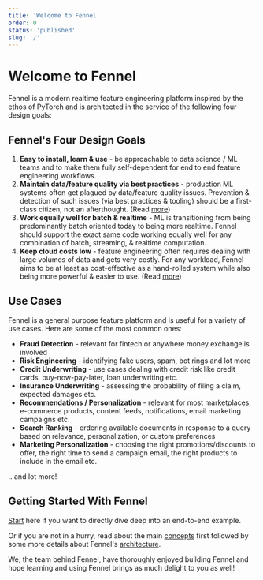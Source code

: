 ```yaml
---
title: 'Welcome to Fennel'
order: 0
status: 'published'
slug: '/'
---
```


# Welcome to Fennel

Fennel is a modern realtime feature engineering platform inspired by the ethos
of PyTorch and is architected in the service of the following four design goals:

## Fennel's Four Design Goals
1. **Easy to install, learn & use** - be approachable to data 
   science / ML teams and to make them fully self-dependent for end
   to end feature engineering workflows.
2. **Maintain data/feature quality via best practices** - production ML systems
   often get plagued by data/feature quality issues. Prevention & detection 
   of such issues (via best practices & tooling) should be a first-class citizen, 
   not an afterthought. (Read [more](/data-quality/approach))
3. **Work equally well for batch & realtime** - ML is transitioning from being
   predominantly batch oriented today to being more realtime. Fennel should 
   support the exact same code working equally well for any combination of batch, 
   streaming, & realtime computation.
4. **Keep cloud costs low** - feature engineering often requires dealing with large
   volumes of data and gets very costly. For any workload, Fennel aims
   to be at least as cost-effective as a hand-rolled system while also being 
   more powerful & easier to use. (Read [more](/architecture/cost-optimizations))

## Use Cases

Fennel is a general purpose feature platform and is useful for a variety of use 
cases. Here are some of the most common ones:
- **Fraud Detection** - relevant for fintech or anywhere money exchange is involved
- **Risk Engineering** - identifying fake users, spam, bot rings and lot more
- **Credit Underwriting** - use cases dealing with credit risk like credit cards, 
  buy-now-pay-later, loan underwriting etc. 
- **Insurance Underwriting** - assessing the probability of filing a claim, expected
  damages etc.
- **Recommendations / Personalization** - relevant for most marketplaces, e-commerce products, 
  content feeds, notifications, email marketing campaigns etc. 
- **Search Ranking** - ordering available documents in response to a query
  based on relevance, personalization, or custom preferences
- **Marketing Personalization** - choosing the right promotions/discounts to offer,
  the right time to send a campaign email, the right products to include in the email etc.

.. and lot more!

## Getting Started With Fennel

[Start](/getting-started/quickstart) here if you want to directly dive deep into
 an end-to-end example.&#x20;

Or if you are not in a hurry, read about the main [concepts](/concepts/introduction) 
first followed by some more details about Fennel's [architecture](/architecture/overview).

We, the team behind Fennel, have thoroughly enjoyed building Fennel and hope 
learning and using Fennel brings as much delight to you as well!
